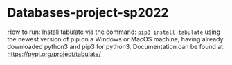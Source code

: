 # Databases-project-sp2022
How to run: 
Install tabulate via the command: 
```pip3 install tabulate``` 
using the newest version of pip on a Windows or MacOS machine, having already downloaded python3 and pip3 for python3. 
Documentation can be found at: https://pypi.org/project/tabulate/  